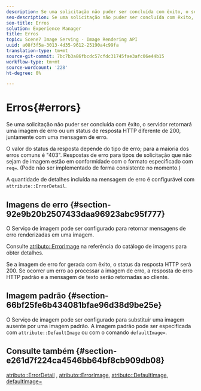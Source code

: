 ```yaml
---
description: Se uma solicitação não puder ser concluída com êxito, o servidor retornará uma imagem de erro ou um status de resposta HTTP diferente de 200, juntamente com uma mensagem de erro.
seo-description: Se uma solicitação não puder ser concluída com êxito, o servidor retornará uma imagem de erro ou um status de resposta HTTP diferente de 200, juntamente com uma mensagem de erro.
seo-title: Erros
solution: Experience Manager
title: Erros
topic: Scene7 Image Serving - Image Rendering API
uuid: a08f3f5a-3013-4d35-9612-25190a4c99fa
translation-type: tm+mt
source-git-commit: 7bc7b3a86fbcdc57cfdc31745fae3afc06e44b15
workflow-type: tm+mt
source-wordcount: '228'
ht-degree: 0%

---
```



# Erros{#errors}

Se uma solicitação não puder ser concluída com êxito, o servidor retornará uma imagem de erro ou um status de resposta HTTP diferente de 200, juntamente com uma mensagem de erro.

O valor do status da resposta depende do tipo de erro; para a maioria dos erros comuns é &quot;403&quot;. Respostas de erro para tipos de solicitação que não sejam de imagem estão em conformidade com o formato especificado com `req=`. (Pode não ser implementado de forma consistente no momento.)

A quantidade de detalhes incluída na mensagem de erro é configurável com `attribute::ErrorDetail`.

## Imagens de erro {#section-92e9b20b2507433daa96923abc95f777}

O Serviço de imagem pode ser configurado para retornar mensagens de erro renderizadas em uma imagem.

Consulte [atributo::ErrorImage](../../../../../is-api/image-catalog/image-serving-api-ref/c-image-catalog-reference/c-attributes-reference/r-errorimage.md#reference-c494d5d8b2584fe3800f35baabd0292c) na referência do catálogo de imagens para obter detalhes.

Se a imagem de erro for gerada com êxito, o status da resposta HTTP será 200. Se ocorrer um erro ao processar a imagem de erro, a resposta de erro HTTP padrão e a mensagem de texto serão retornadas ao cliente.

## Imagem padrão {#section-66bf25fe6b434081bfae96d38d9be25e}

O Serviço de imagem pode ser configurado para substituir uma imagem ausente por uma imagem padrão. A imagem padrão pode ser especificada com `attribute::DefaultImage` ou com o comando `defaultImage=`.

## Consulte também {#section-e261d7f224ca4546bb64bf8cb909db08}

[atributo::ErrorDetail](../../../../../is-api/image-catalog/image-serving-api-ref/c-image-catalog-reference/c-attributes-reference/r-errordetail.md#reference-4987c8cddcba4c88960170e49cafc561) ,  [atributo::ErrorImage](../../../../../is-api/image-catalog/image-serving-api-ref/c-image-catalog-reference/c-attributes-reference/r-errorimage.md#reference-c494d5d8b2584fe3800f35baabd0292c),  [atributo::DefaultImage](../../../../../is-api/image-catalog/image-serving-api-ref/c-image-catalog-reference/c-attributes-reference/r-is-cat-defaultimage.md#reference-8e9900e129f54ed68462a3c2fc3bc433),  [defaultImage=](../../../../../is-api/http-ref/image-serving-api-ref/c-http-protocol-reference/c-command-reference/r-is-http-defaultimage.md#reference-209aa6ce830f490483412eb26af67fd2)
